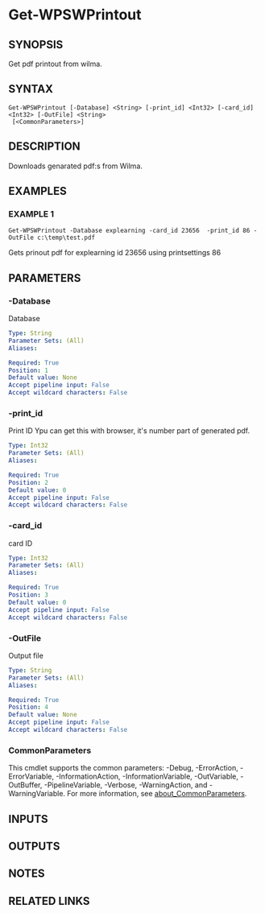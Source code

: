 ﻿---
external help file: WilmaPSWorker-help.xml
Module Name: WilmaPSWorker
online version:
schema: 2.0.0
---

# Get-WPSWPrintout

## SYNOPSIS
Get pdf printout from wilma.

## SYNTAX

```
Get-WPSWPrintout [-Database] <String> [-print_id] <Int32> [-card_id] <Int32> [-OutFile] <String>
 [<CommonParameters>]
```

## DESCRIPTION
Downloads genarated pdf:s from Wilma.

## EXAMPLES

### EXAMPLE 1
```
Get-WPSWPrintout -Database explearning -card_id 23656  -print_id 86 -OutFile c:\temp\test.pdf
```

Gets prinout pdf for explearning id 23656 using printsettings 86

## PARAMETERS

### -Database
Database

```yaml
Type: String
Parameter Sets: (All)
Aliases:

Required: True
Position: 1
Default value: None
Accept pipeline input: False
Accept wildcard characters: False
```

### -print_id
Print ID
Ypu can get this with browser, it's number part of generated pdf.

```yaml
Type: Int32
Parameter Sets: (All)
Aliases:

Required: True
Position: 2
Default value: 0
Accept pipeline input: False
Accept wildcard characters: False
```

### -card_id
card ID

```yaml
Type: Int32
Parameter Sets: (All)
Aliases:

Required: True
Position: 3
Default value: 0
Accept pipeline input: False
Accept wildcard characters: False
```

### -OutFile
Output file

```yaml
Type: String
Parameter Sets: (All)
Aliases:

Required: True
Position: 4
Default value: None
Accept pipeline input: False
Accept wildcard characters: False
```

### CommonParameters
This cmdlet supports the common parameters: -Debug, -ErrorAction, -ErrorVariable, -InformationAction, -InformationVariable, -OutVariable, -OutBuffer, -PipelineVariable, -Verbose, -WarningAction, and -WarningVariable. For more information, see [about_CommonParameters](http://go.microsoft.com/fwlink/?LinkID=113216).

## INPUTS

## OUTPUTS

## NOTES

## RELATED LINKS
